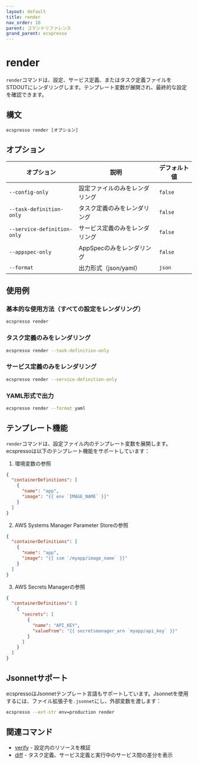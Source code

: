 ```yaml
---
layout: default
title: render
nav_order: 10
parent: コマンドリファレンス
grand_parent: ecspresso
---
```


# render

`render`コマンドは、設定、サービス定義、またはタスク定義ファイルをSTDOUTにレンダリングします。テンプレート変数が展開され、最終的な設定を確認できます。

## 構文

```
ecspresso render [オプション]
```

## オプション

| オプション | 説明 | デフォルト値 |
|------------|------|-------------|
| `--config-only` | 設定ファイルのみをレンダリング | `false` |
| `--task-definition-only` | タスク定義のみをレンダリング | `false` |
| `--service-definition-only` | サービス定義のみをレンダリング | `false` |
| `--appspec-only` | AppSpecのみをレンダリング | `false` |
| `--format` | 出力形式（json/yaml） | `json` |

## 使用例

### 基本的な使用方法（すべての設定をレンダリング）

```bash
ecspresso render
```

### タスク定義のみをレンダリング

```bash
ecspresso render --task-definition-only
```

### サービス定義のみをレンダリング

```bash
ecspresso render --service-definition-only
```

### YAML形式で出力

```bash
ecspresso render --format yaml
```

## テンプレート機能

`render`コマンドは、設定ファイル内のテンプレート変数を展開します。ecspressoは以下のテンプレート機能をサポートしています：

1. 環境変数の参照
```json
{
  "containerDefinitions": [
    {
      "name": "app",
      "image": "{{ env `IMAGE_NAME` }}"
    }
  ]
}
```

2. AWS Systems Manager Parameter Storeの参照
```json
{
  "containerDefinitions": [
    {
      "name": "app",
      "image": "{{ ssm `/myapp/image_name` }}"
    }
  ]
}
```

3. AWS Secrets Managerの参照
```json
{
  "containerDefinitions": [
    {
      "secrets": [
        {
          "name": "API_KEY",
          "valueFrom": "{{ secretsmanager_arn `myapp/api_key` }}"
        }
      ]
    }
  ]
}
```

## Jsonnetサポート

ecspressoはJsonnetテンプレート言語もサポートしています。Jsonnetを使用するには、ファイル拡張子を`.jsonnet`にし、外部変数を渡します：

```bash
ecspresso --ext-str env=production render
```

## 関連コマンド

- [verify](./verify.html) - 設定内のリソースを検証
- [diff](./diff.html) - タスク定義、サービス定義と実行中のサービス間の差分を表示
